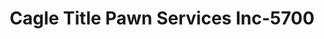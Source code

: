 ---
f_zip-code: 36037
f_state-code: AL
title: Cagle Title Pawn Services Inc-5700
f_phone: 334-371-4444
f_city-only: Greenville
f_address: 114 Academy Dr Greenville
f_location-unique-id: '5700'
slug: cagle-title-pawn-services-inc-5700
updated-on: '2024-05-30T13:46:58.046Z'
created-on: '2024-05-30T13:36:59.803Z'
published-on: '2024-05-30T13:54:32.469Z'
f_city-state: cms/city/greenville-al.md
f_company: cms/company/cagle-title-pawn-services-inc.md
f_state: cms/state/alabama.md
layout: '[payday-loan].html'
tags: payday-loan
---